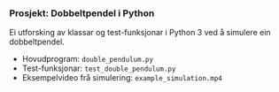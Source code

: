 ### Prosjekt: Dobbeltpendel i Python

Ei utforsking av klassar og test-funksjonar i Python 3 ved å simulere ein dobbeltpendel.

- Hovudprogram: `double_pendulum.py`
- Test-funksjonar: `test_double_pendulum.py`
- Eksempelvideo frå simulering: `example_simulation.mp4`
